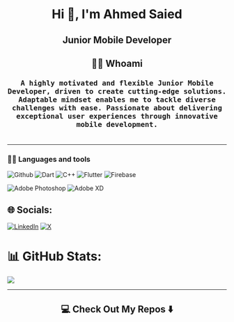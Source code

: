 <h1 align="center">Hi 👋, I'm Ahmed Saied</h1>
<h2 align="center">Junior Mobile Developer</h2>
<h2 align="center"> 👨‍💻 Whoami</h2>
<h3 align="center">
  <samp> A highly motivated and flexible Junior Mobile Developer, driven to create cutting-edge solutions. Adaptable mindset enables me to tackle diverse challenges with ease. Passionate about delivering exceptional user experiences through innovative mobile development.
  </samp>
  <br> <br>
</h3>
<hr>

### 👨‍💻 Languages and tools
![Github](https://img.shields.io/badge/github-121013?style=plastic&logo=github&logoColor=white) 
![Dart](https://img.shields.io/badge/dart-%230175C2.svg?style=plastic&logo=dart&logoColor=white) 
![C++](https://img.shields.io/badge/c++-%2300599C.svg?style=plastic&logo=c%2B%2B&logoColor=white)
![Flutter](https://img.shields.io/badge/Flutter-%2302569B.svg?style=plastic&logo=Flutter&logoColor=white) 
![Firebase](https://img.shields.io/badge/firebase-%23039BE5.svg?style=plastic&logo=firebase)

![Adobe Photoshop](https://img.shields.io/badge/adobe%20photoshop-%2331A8FF.svg?style=plastic&logo=adobe%20photoshop&logoColor=white) 
![Adobe XD](https://img.shields.io/badge/Adobe%20XD-470137?style=plastic&logo=Adobe%20XD&logoColor=#FF61F6)

## 🌐 Socials:
[![LinkedIn](https://img.shields.io/badge/LinkedIn-%230077B5.svg?logo=linkedin&logoColor=white)](https://linkedin.com/in/....) [![X](https://img.shields.io/badge/X-black.svg?logo=X&logoColor=white)](https://x.com/arahanme) 

# 📊 GitHub Stats:
![](https://github-readme-stats.vercel.app/api/top-langs/?username=ahmedsaied22&theme=dark&hide_border=false&include_all_commits=false&count_private=false&layout=compact)

---
<h2  align="center">💻 Check Out My Repos ⬇️ </h2>
<!-- Proudly created with GPRM ( https://gprm.itsvg.in ) -->
<!--
**AhmedSaied22/AhmedSaied22** is a ✨ _special_ ✨ repository because its `README.md` (this file) appears on your GitHub profile.

Here are some ideas to get you started:

- 🔭 I’m currently working on ...
- 🌱 I’m currently learning ...
- 👯 I’m looking to collaborate on ...
- 🤔 I’m looking for help with ...
- 💬 Ask me about ...
- 📫 How to reach me: ...
- 😄 Pronouns: ...
- ⚡ Fun fact: ...
-->
